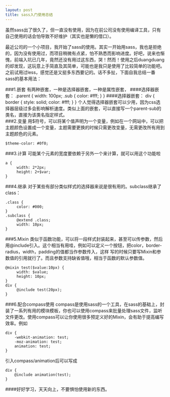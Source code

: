 ```yaml
---
layout: post
title: sass入门使用总结
---
```


虽然sass出了很久了，但一直没有使用，因为在前公司没有使用编译工具，只有自己使用的话会怕导致不好维护（其实也是懒的借口）。  

最近公司的一个小项目，我开始了sass的使用。其实一开始用sass，我也是拒绝的，因为没有使用过，而项目稍微有点紧，怕不熟悉而影响进度。好吧，说来也惭愧，前端入坑已几年，竟然还没有用过这东西，哭！然而！使用之后duangduang的却发现，这玩意上手简直及其简单，可能也是我只是使用了比较简单的功能吧。之前试用过less，感觉还是又挺多东西要记的。话不多扯，下面自我总结一番sass的基本用法：

###1.嵌套
有两种嵌套，一种是选择器嵌套，一种是属性嵌套，
####选择器嵌套：
    .parent {
        width: 100px;
        .sub {
            color: #fff;
        }
    }
####选择器嵌套：
    div {
        border {
            style: solid;
            color: #fff;
        }
    }
个人觉得选择器嵌套可以少用，因为css选择器层级过多会影响解析速度。类似上面的嵌套，可以直接写一个parent-sub的类名，直接为该类名指定样式。  
###2.变量
用$符号，可以将某个值声明为一个变量，例如在一个网站中，可以把主题颜色设置成一个变量，主题需要更换的时候只需更改变量，无需更改所有用到主题颜色的元素。
    
    $theme-color: #0f0;
    
###3.计算
可能某个元素的宽度要依赖于另外一个来计算，就可以用这个功能啦

    a {
         width: 2*2px;
         height: 2+$var;
    }
###4.继承
对于某些有部分类似样式的选择器来说是很有用的。subclass继承了class：

    .class {
         color: #000;
    }
    .subclass {
         @extend .class;
         width: 10px;
    }
    
###5.Mixin
类似于函数功能，可以将一段样式封装起来，甚至可以传参数，然后用@include引入。这个相当有用哇，例如可以定义一个按钮，把color，border-radius，width，padding的值都当作参数传入，这样 写的时候只要写Mixin和参数值的引用就行了。而且参数支持缺省值哦，相当于函数的默认参数值。

    @mixin test($value:10px) {
         width: $value;
         height: 10px;
    }
    div {
         @include test(20px);
    }

###6.配合compass使用
compass是使用sass的一个工具，在sass的基础上，封装了一系列有用的模块模板，你也可以使用compass来批量处理sass文件，监听文件更改。使用compass可以让你使用很多预定义好的Mixin，会有助于提高编写效率。例如

    div {
        -webkit-animation: test;
        -moz-animation: test;
        animation: test;
    }
    
引入compass/animation后可以写成
    
    div {
        @include animation(test);       
    }
    
    
####好好学习，天天向上，不要惧怕使用新的东西。
  
  